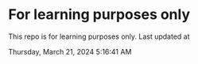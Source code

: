 # For learning purposes only
This repo is for learning purposes only.
Last updated at

Thursday, March 21, 2024 5:16:41 AM

